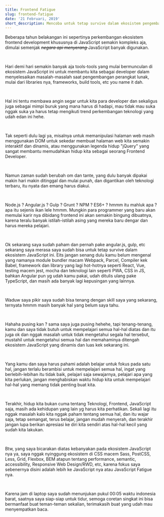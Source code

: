```yaml
---
title: Frontend Fatigue
slug: frontend-fatigue
date: '21 Februari, 2019'
short_description: Mencoba untuk tetap survive dalam ekosistem pengembangan frontend
---
```


Beberapa tahun belakangan ini sepertinya perkembangan ekosistem frontend development khususnya di JavaScript semakin kompleks aja, dimulai semenjak <i style='text-decoration: line-through;'> negara api menyerang </i> JavaScript banyak digunakan.

<br/>

Hari demi hari semakin banyak aja tools-tools yang mulai bermunculan di ekosistem JavaScript ini untuk membantu kita sebagai developer dalam menyelesaikan masalah-masalah saat pengembangan perangkat lunak, mulai dari libraries nya, frameworks, build tools, etc you name it dah.

<br/>

Hal ini tentu membawa angin segar untuk kita para developer dan sekaligus juga sebagai mimpi buruk yang mana harus di hadapi, mau tidak mau suka nggak suka ya harus tetap mengikuti trend perkembangan teknologi yang udah edan ini hehe.

<br/>

Tak seperti dulu lagi ya, misalnya untuk memanipulasi halaman web masih menggunakan DOM untuk sekedar membuat halaman web kita semakin interaktif dan dinamis, atau menggunakan legenda hidup "jQuery" yang sangat membantu memudahkan hidup kita sebagai seorang Frontend Developer.

<br/>

Namun zaman sudah berubah om dan tante, yang dulu banyak dipakai makin hari makin ditinggal dan mulai punah, dan digantikan oleh teknologi terbaru, itu nyata dan emang harus diakui.

<br/>

Node.js ? Angular.js ? Gulp ? Grunt ? NPM ? ES6+ ? hmmm itu mahluk apa ? apa itu sejenis ikan lele hmmm. Mungkin para programmer yang baru akan memulai karir nya dibidang frontend ini akan semakin bingung dibuatnya, karena teralu banyak istilah-istilah asing yang mereka baru dengar dan harus mereka pelajari.

<br />

Ok sekarang saya sudah paham dan pernah pake angular.js, gulp, etc sekarang saya merasa saya sudah bisa untuk tetap survive dalam ekosistem JavaScript ini. Eits jangan senang dulu kamu belum mengenal yang namanya module bundler macam Webpack, Parcel, Compiler kek Babel, framework dan library yang lagi hot-hotnya seperti React, Vue, testing macem jest, mocha dan teknologi lain seperti PWA, CSS in JS, bahkan Angular pun yg udah kamu pakai, udah ditulis ulang pake TypeScript, dan masih ada banyak lagi kepusingan yang lainnya.

<br/>

Waduw saya pikir saya sudah bisa tenang dengan skill saya yang sekarang, ternyata hmmm masih banyak hal yang belum saya tahu.

<br/>

Hahaha pusing kan ? sama saya juga pusing hehehe, tapi tenang-tenang, kamu dan saya tidak butuh untuk mempelajari semua hal-hal diatas dan itu juga ok dan nggak masalah untuk tidak mengetahui segala hal tersebut, mustahil untuk mengetahui semua hal dan memahaminya ditengah ekosistem JavaScript yang dinamis dan luas kek sekarang ini.

<br/>

Yang kamu dan saya harus pahami adalah belajar untuk fokus pada satu hal, jangan terlalu berambisi untuk mempelajari semua hal, ingat yang berlebih-lebihan itu tidak baik, pelajari saja sewajarnya, pelajari apa yang kita perlukan, jangan menghabiskan waktu hidup kita untuk mempelajari hal-hal yang memang tidak penting buat kita.

<br/>

Terakhir, hidup kita bukan cuma tentang Teknologi, Frontend, JavaScript saja, masih ada kehidupan yang lain yg harus kita perhatikan. Sekali lagi itu nggak masalah kalo kita nggak paham tentang semua hal, dan itu wajar saja, tetap semangat, terus belajar, jangan mudah menyerah, dan terakhir jangan lupa berikan apresiasi ke diri kita sendiri atas hal-hal kecil yang sudah kita lakukan.

<br/>

Btw, yang saya bicarakan diatas kebanyakan pada ekosistem JavaScript nya ya, saya nggak nyinggung ekosistem di CSS macem Sass, PostCSS, Less, Grid, Flexbox, BEM atapun tentang performance, semantic, accessibility, Responsive Web Design/RWD, etc, karena fokus saya sebenernya disini adalah lebih ke JavaScript nya atau JavaScript Fatigue nya.

<br/>

Karena jam di laptop saya sudah menunjukan pukul 00:05 waktu indonesia barat, saatnya saya siap-siap untuk tidur, semoga coretan singkat ini bisa bermanfaat buat teman-teman sekalian, terimakasih buat yang udah mau menyempatkan baca.

<br/>

